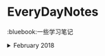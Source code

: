 # EveryDayNotes

:bluebook:一些学习笔记

<details>
  <summary>February 2018</summary>
  - `02-10` 从时间管理到能量管理
  - `02-15` 系统思维
</details>